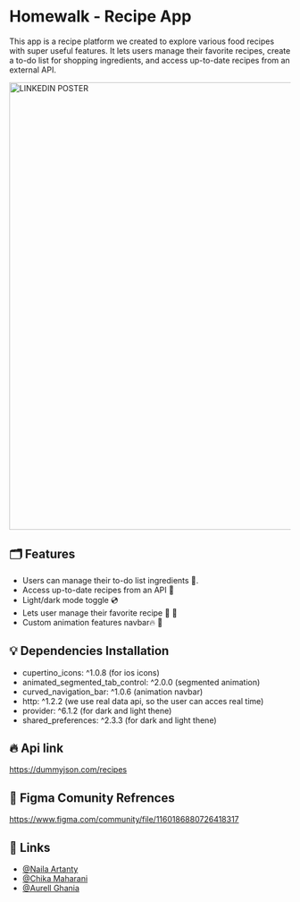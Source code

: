 
# Homewalk - Recipe App

This app is a recipe platform we created to explore various food recipes with super useful features. It lets users manage their favorite recipes, create a to-do list for shopping ingredients, and access up-to-date recipes from an external API.

<img width="800" alt="LINKEDIN   POSTER" src="https://github.com/user-attachments/assets/6514829e-4e73-4bc6-960a-78d899254a0c">


## 🗂️ Features

- Users can manage their to-do list ingredients 🤩.
- Access up-to-date recipes from an API 🚀
- Light/dark mode toggle 💿
- Lets user manage their favorite recipe 🤤 🌮
- Custom animation features navbar🔥 🤯

## 💡 Dependencies Installation

- cupertino_icons: ^1.0.8 (for ios icons)
- animated_segmented_tab_control: ^2.0.0 (segmented animation)
- curved_navigation_bar: ^1.0.6 (animation navbar)
- http: ^1.2.2 (we use real data api, so the user can acces real time)
- provider: ^6.1.2 (for dark and light thene)
- shared_preferences: ^2.3.3 (for dark and light thene)

## 🔥 Api link
https://dummyjson.com/recipes

## 🎨 Figma Comunity Refrences
https://www.figma.com/community/file/1160186880726418317

## 🔗 Links

- [@Naila Artanty](https://www.linkedin.com/in/naila-artanty/)
- [@Chika Maharani](https://www.linkedin.com/in/chikamaharani/)
- [@Aurell Ghania](https://www.linkedin.com/in/aurellghania/)



